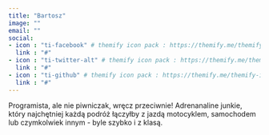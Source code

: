 ```yaml
---
title: "Bartosz"
image: ""
email: ""
social:
- icon : "ti-facebook" # themify icon pack : https://themify.me/themify-icons
  link : "#"
- icon : "ti-twitter-alt" # themify icon pack : https://themify.me/themify-icons
  link : "#"
- icon : "ti-github" # themify icon pack : https://themify.me/themify-icons
  link : "#"
---
```


Programista, ale nie piwniczak, wręcz przeciwnie! Adrenanaline junkie, który najchętniej każdą podróż łączyłby z jazdą motocyklem, samochodem lub czymkolwiek innym - byle szybko i z klasą.